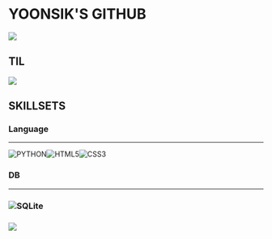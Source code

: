 # YOONSIK'S GITHUB

<a href='https://github.com/Yoonsik-Shin'>
    <img align='center' src='https://github-readme-stats.vercel.app/api?username=Yoonsik-Shin&show_icons=true&theme=highcontrast'/>
</a>



## TIL

<a href='https://github.com/Yoonsik-Shin/TIL'>
<img align='center' src='https://github-readme-stats.vercel.app/api/pin/?username=Yoonsik-Shin&repo=TIL&show_icons=true&theme=highcontrast'/></a>



## SKILLSETS

### Language

---

![PYTHON](https://img.shields.io/badge/Python-3776AB.svg?&style=for-the-badge&logo=Python&logoColor=white)![HTML5](https://img.shields.io/badge/HTML5-#E34F26.svg?&style=for-the-badge&logo=html5&logoColor=white)![CSS3](https://img.shields.io/badge/CSS3-#1572B6.svg?&style=for-the-badge&logo=CSS3&logoColor=white)

### DB

---

### ![SQLite](https://img.shields.io/badge/SQLite-#003B57.svg?&style=for-the-badge&logo=SQLite&logoColor=white)

### <img src='https://github-readme-stats.vercel.app/api/top-langs/?username=Yoonsik-Shin&show_icons=true&theme=highcontrast'/>